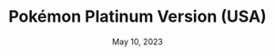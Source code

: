 ---
layout: nds
title: "Pokémon Platinum Version (USA)"
categories:
 - approved
 - nds
 - universal
 - safe
tags:
- pokemon
date: May 10, 2023
permalink: /games/pokemon-platinum/play/details
publisher: Gamefreak
id: pokemon-platinum
---